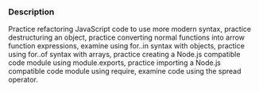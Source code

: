  ### Description
 
 Practice refactoring JavaScript code to use more modern syntax, practice destructuring an object, practice converting normal functions into arrow function expressions, examine using for..in  syntax with objects, practice using for..of syntax with arrays, practice creating a Node.js compatible code module using module.exports, practice importing a Node.js compatible code module using require, examine code using the spread operator.
